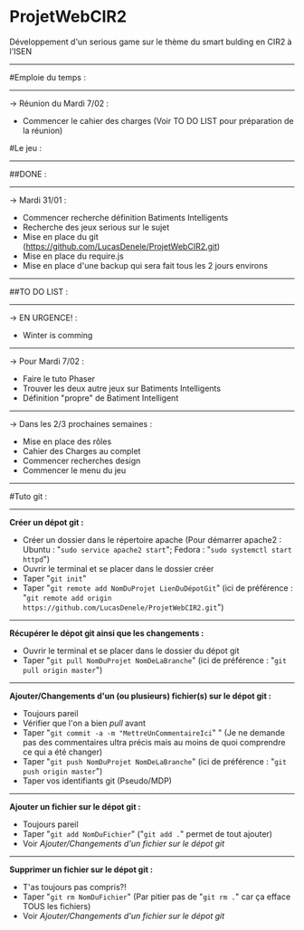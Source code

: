 # ProjetWebCIR2
Développement d'un serious game sur le thème du smart bulding en CIR2 à l'ISEN

----------------
#Emploie du temps :

--------
-> Réunion du Mardi 7/02 :
- Commencer le cahier des charges (Voir TO DO LIST pour préparation de la réunion) 

#Le jeu :

--------
##DONE :

--------
-> Mardi 31/01 :
- Commencer recherche définition Batiments Intelligents
- Recherche des jeux serious sur le sujet
- Mise en place du git (https://github.com/LucasDenele/ProjetWebCIR2.git)
- Mise en place du require.js
- Mise en place d'une backup qui sera fait tous les 2 jours environs

--------
##TO DO LIST :

--------
-> EN URGENCE! :
- Winter is comming

--------
-> Pour Mardi 7/02 : 
- Faire le tuto Phaser
- Trouver les deux autre jeux sur Batiments Intelligents
- Définition "propre" de Batiment Intelligent

--------
-> Dans les 2/3 prochaines semaines :
- Mise en place des rôles
- Cahier des Charges au complet
- Commencer recherches design
- Commencer le menu du jeu

----------------
#Tuto git :

--------
**Créer un dépot git :**
- Créer un dossier dans le répertoire apache (Pour démarrer apache2 : Ubuntu : "`sudo service apache2 start`"; Fedora : "`sudo systemctl start httpd`")
- Ouvrir le terminal et se placer dans le dossier créer
- Taper "`git init`"
- Taper "`git remote add NomDuProjet LienDuDépotGit`" (ici de préférence : "`git remote add origin https://github.com/LucasDenele/ProjetWebCIR2.git`")

--------
**Récupérer le dépot git ainsi que les changements :**
- Ouvrir le terminal et se placer dans le dossier du dépot git
- Taper "`git pull NomDuProjet NomDeLaBranche`" (ici de préférence : "`git pull origin master`")

--------
**Ajouter/Changements d'un (ou plusieurs) fichier(s) sur le dépot git :**
- Toujours pareil
- Vérifier que l'on a bien *pull* avant
- Taper "`git commit -a -m "MettreUnCommentaireIci`" " (Je ne demande pas des commentaires ultra précis mais au moins de quoi comprendre ce qui a été changer)
- Taper "`git push NomDuProjet NomDeLaBranche`" (ici de préférence : "`git push origin master`")
- Taper vos identifiants git (Pseudo/MDP)

--------
**Ajouter un fichier sur le dépot git :**
- Toujours pareil
- Taper "`git add NomDuFichier`" ("`git add .`" permet de tout ajouter)
- Voir *Ajouter/Changements d'un fichier sur le dépot git*

--------
**Supprimer un fichier sur le dépot git :**
- T'as toujours pas compris?!
- Taper "`git rm NomDuFichier`" (Par pitier pas de "`git rm .`" car ça efface TOUS les fichiers)
- Voir *Ajouter/Changements d'un fichier sur le dépot git*
